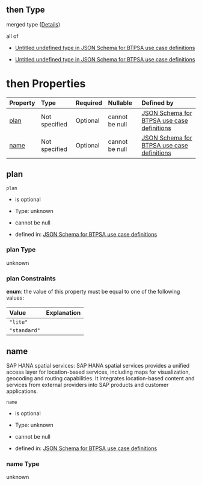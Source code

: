 ## then Type

merged type ([Details](btpsa-usecase-properties-services-items-allof-1-then-allof-106-then.md))

all of

*   [Untitled undefined type in JSON Schema for BTPSA use case definitions](btpsa-usecase-properties-services-items-allof-1-then-allof-106-then-allof-0.md "check type definition")

*   [Untitled undefined type in JSON Schema for BTPSA use case definitions](btpsa-usecase-properties-services-items-allof-1-then-allof-106-then-allof-1.md "check type definition")

# then Properties

| Property      | Type          | Required | Nullable       | Defined by                                                                                                                                                                                                              |
| :------------ | :------------ | :------- | :------------- | :---------------------------------------------------------------------------------------------------------------------------------------------------------------------------------------------------------------------- |
| [plan](#plan) | Not specified | Optional | cannot be null | [JSON Schema for BTPSA use case definitions](btpsa-usecase-properties-services-items-allof-1-then-allof-106-then-properties-plan.md "undefined#/properties/services/items/allOf/1/then/allOf/106/then/properties/plan") |
| [name](#name) | Not specified | Optional | cannot be null | [JSON Schema for BTPSA use case definitions](btpsa-usecase-properties-services-items-allof-1-then-allof-106-then-properties-name.md "undefined#/properties/services/items/allOf/1/then/allOf/106/then/properties/name") |

## plan



`plan`

*   is optional

*   Type: unknown

*   cannot be null

*   defined in: [JSON Schema for BTPSA use case definitions](btpsa-usecase-properties-services-items-allof-1-then-allof-106-then-properties-plan.md "undefined#/properties/services/items/allOf/1/then/allOf/106/then/properties/plan")

### plan Type

unknown

### plan Constraints

**enum**: the value of this property must be equal to one of the following values:

| Value        | Explanation |
| :----------- | :---------- |
| `"lite"`     |             |
| `"standard"` |             |

## name

SAP HANA spatial services: SAP HANA spatial services provides a unified access layer for location-based services, including maps for visualization, geocoding and routing capabilities. It integrates location-based content and services from external providers into SAP products and customer applications.

`name`

*   is optional

*   Type: unknown

*   cannot be null

*   defined in: [JSON Schema for BTPSA use case definitions](btpsa-usecase-properties-services-items-allof-1-then-allof-106-then-properties-name.md "undefined#/properties/services/items/allOf/1/then/allOf/106/then/properties/name")

### name Type

unknown
